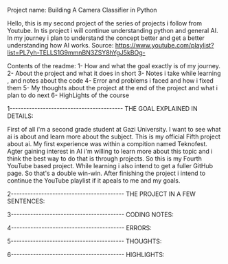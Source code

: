 Project name: Building A Camera Classifier in Python

Hello, this is my second project of the series of projects i follow from Youtube. In tis project i will continue understanding python and general AI. In my journey i plan to
understand the concept better and get a better understanding how AI works.
Source: https://www.youtube.com/playlist?list=PL7yh-TELLS1G9mmnBN3ZSY8hYgJ5kBOg-

Contents of the readme: 
1- How and what the goal exactly is of my journey.
2- About the project and what it does in short
3- Notes i take while learning , and notes about the code 
4- Error and problems i faced and how i fixed them
5- My thoughts about the project at the end of the project and what i plan to do next
6- HighLights of the course


1----------------------------------------- THE GOAL EXPLAINED IN DETAILS:

First of all i'm a second grade student at Gazi University. I want to see what ai is about and learn more about the subject. This is my official Fifth project about ai. My first experience was within a compition named Teknofest. Agter gaining interest in AI i'm willing to learn more about this topic and i think the best way to do that is through projects. So this is my Fourth YouTube based project. While learning i also intend to get a fuller GitHub page. So that's a double win-win. After finishing the project i intend to continue the YouTube playlist if it apeals to me and my goals.

2----------------------------------------- THE PROJECT IN A FEW SENTENCES:




3----------------------------------------- CODING NOTES:



4----------------------------------------- ERRORS:



5----------------------------------------- THOUGHTS:



6----------------------------------------- HIGHLIGHTS:
